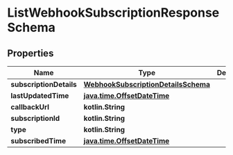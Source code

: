 
# ListWebhookSubscriptionResponseSchema

## Properties
Name | Type | Description | Notes
------------ | ------------- | ------------- | -------------
**subscriptionDetails** | [**WebhookSubscriptionDetailsSchema**](WebhookSubscriptionDetailsSchema.md) |  |  [optional]
**lastUpdatedTime** | [**java.time.OffsetDateTime**](java.time.OffsetDateTime.md) |  |  [optional]
**callbackUrl** | **kotlin.String** |  |  [optional]
**subscriptionId** | **kotlin.String** |  |  [optional]
**type** | **kotlin.String** |  |  [optional]
**subscribedTime** | [**java.time.OffsetDateTime**](java.time.OffsetDateTime.md) |  |  [optional]



